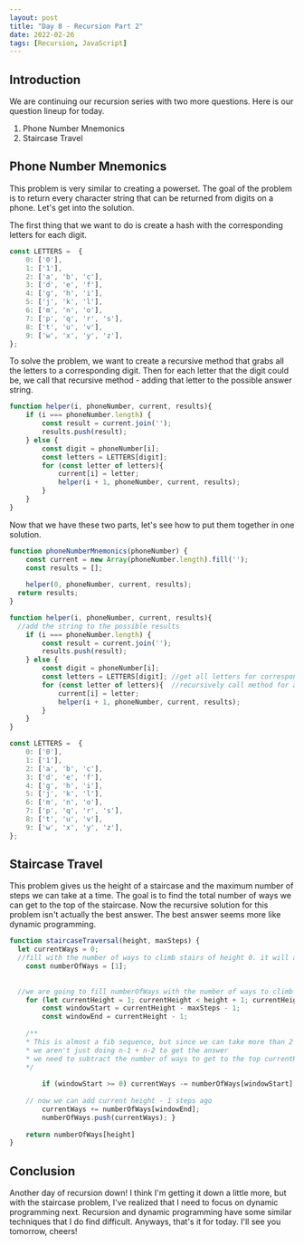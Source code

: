 ```yaml
---
layout: post
title: "Day 8 - Recursion Part 2"
date: 2022-02-26
tags: [Recursion, JavaScript]
---
```



## Introduction
We are continuing our recursion series with two more questions. Here is our question lineup for today.
1. Phone Number Mnemonics
2. Staircase Travel

## Phone Number Mnemonics
This problem is very similar to creating a powerset. The goal of the problem is to return every character string that can be returned from digits on a phone. Let's get into the solution.

The first thing that we want to do is create a hash with the corresponding letters for each digit.

```js
const LETTERS =  {
	0: ['0'],
	1: ['1'],
	2: ['a', 'b', 'c'],
	3: ['d', 'e', 'f'],
	4: ['g', 'h', 'i'],
	5: ['j', 'k', 'l'],
	6: ['m', 'n', 'o'],
	7: ['p', 'q', 'r', 's'],
	8: ['t', 'u', 'v'],
	9: ['w', 'x', 'y', 'z'],
};
```

To solve the problem, we want to create a recursive method that grabs all the letters to a corresponding digit. Then for each letter that the digit could be, we call that recursive method - adding that letter to the possible answer string.

```js
function helper(i, phoneNumber, current, results){
	if (i === phoneNumber.length) {
		const result = current.join('');
		results.push(result);
	} else {
		const digit = phoneNumber[i];
		const letters = LETTERS[digit];
		for (const letter of letters){
			current[i] = letter;
			helper(i + 1, phoneNumber, current, results);
		}
	}
}

```

Now that we have these two parts, let's see how to put them together in one solution.

```js
function phoneNumberMnemonics(phoneNumber) {
	const current = new Array(phoneNumber.length).fill('');
	const results = [];
	
	helper(0, phoneNumber, current, results);
  return results;
}

function helper(i, phoneNumber, current, results){
  //add the string to the possible results
	if (i === phoneNumber.length) {
		const result = current.join('');
		results.push(result);
	} else {
		const digit = phoneNumber[i];
		const letters = LETTERS[digit]; //get all letters for corresponding digit
		for (const letter of letters){  //recursively call method for all letters for the digit
			current[i] = letter;
			helper(i + 1, phoneNumber, current, results);
		}
	}
}

const LETTERS =  {
	0: ['0'],
	1: ['1'],
	2: ['a', 'b', 'c'],
	3: ['d', 'e', 'f'],
	4: ['g', 'h', 'i'],
	5: ['j', 'k', 'l'],
	6: ['m', 'n', 'o'],
	7: ['p', 'q', 'r', 's'],
	8: ['t', 'u', 'v'],
	9: ['w', 'x', 'y', 'z'],
};


```

## Staircase Travel
This problem gives us the height of a staircase and the maximum number of steps we can take at a time. The goal is to find the total number of ways we can get to the top of the staircase. Now the recursive solution for this problem isn't actually the best answer. The best answer seems more like dynamic programming. 

```js
function staircaseTraversal(height, maxSteps) {
  let currentWays = 0;
  //fill with the number of ways to climb stairs of height 0. it will always be 1
	const numberOfWays = [1];
	
  
  //we are going to fill numberOfWays with the number of ways to climb stairs of height equal to each index
	for (let currentHeight = 1; currentHeight < height + 1; currentHeight++){
		const windowStart = currentHeight - maxSteps - 1;
		const windowEnd = currentHeight - 1;
    
	/**
    * This is almost a fib sequence, but since we can take more than 2 steps potentially
    * we aren't just doing n-1 + n-2 to get the answer
    * we need to subtract the number of ways to get to the top currentHeight - maxsteps - 1 step ago
    */
    
		if (windowStart >= 0) currentWays -= numberOfWays[windowStart];
		
    // now we can add current height - 1 steps ago
		currentWays += numberOfWays[windowEnd];
		numberOfWays.push(currentWays);	}
	
	return numberOfWays[height]
}

```
## Conclusion
Another day of recursion down! I think I'm getting it down a little more, but with the staircase problem, I've realized that I need to focus on dynamic programming next. Recursion and dynamic programming have some similar techniques that I do find difficult. Anyways, that's it for today. I'll see you tomorrow, cheers!
